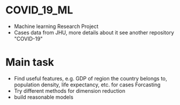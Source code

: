 # COVID_19_ML 
- Machine learning Research Project 
- Cases data from JHU, more details about it see another repository "COVID-19" 

# Main task 
- Find useful features, e.g. GDP of region the country belongs to, population density, life expectancy, etc. for cases Forcasting 
- Try different methods for dimension reduction 
- build reasonable models 

